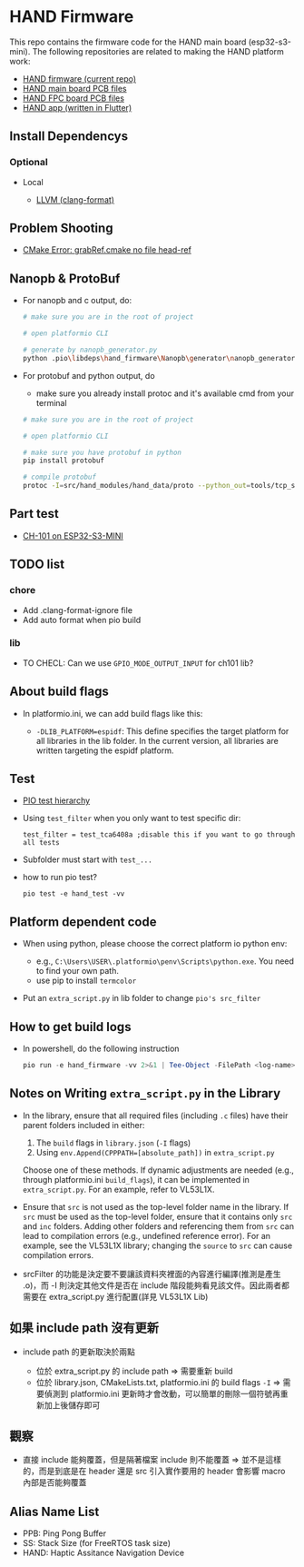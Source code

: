 # HAND Firmware

This repo contains the firmware code for the HAND main board (esp32-s3-mini). The following repositories are related to making the HAND platform work:

- [HAND firmware (current repo)](https://github.com/Dennis40816/HAND)
- [HAND main board PCB files](https://github.com/Dennis40816/hand_main_pcb)
- [HAND FPC board PCB files](https://github.com/Dennis40816/hand_fpc_pcb)
- [HAND app (written in Flutter)](https://github.com/Dennis40816/hand_app)

## Install Dependencys

### Optional

- Local

  - [LLVM (clang-format)](https://llvm.org/builds/)

## Problem Shooting
- [CMake Error: grabRef.cmake no file head-ref](https://community.platformio.org/t/cmake-error-grabref-cmake-no-file-head-ref/28119)

## Nanopb & ProtoBuf

- For nanopb and c output, do:

  ```bash
  # make sure you are in the root of project

  # open platformio CLI

  # generate by nanopb_generator.py
  python .pio\libdeps\hand_firmware\Nanopb\generator\nanopb_generator.py src\hand_modules\hand_data\proto\hand_data.proto
  ```

- For protobuf and python output, do

  - make sure you already install protoc and it's available cmd from your terminal

  ```bash
  # make sure you are in the root of project

  # open platformio CLI

  # make sure you have protobuf in python
  pip install protobuf

  # compile protobuf
  protoc -I=src/hand_modules/hand_data/proto --python_out=tools/tcp_server src/hand_modules/hand_data/proto/hand_data.proto
  ```

## Part test

- [CH-101 on ESP32-S3-MINI](https://github.com/Dennis40816/HAND/tree/port_ch101/doc/part_test/port_ch101)

## TODO list

### chore

- Add .clang-format-ignore file
- Add auto format when pio build

### lib

- TO CHECL: Can we use `GPIO_MODE_OUTPUT_INPUT` for ch101 lib?

## About build flags

- In platformio.ini, we can add build flags like this:

  - `-DLIB_PLATFORM=espidf`: This define specifies the target platform for all libraries in the lib folder. In the current version, all libraries are written targeting the espidf platform.

## Test

- [PIO test hierarchy](https://docs.platformio.org/en/stable/advanced/unit-testing/structure/hierarchy.html)
- Using `test_filter` when you only want to test specific dir:

  ```
  test_filter = test_tca6408a ;disable this if you want to go through all tests
  ```

- Subfolder must start with `test_...`
- how to run pio test?

  ```
  pio test -e hand_test -vv
  ```

## Platform dependent code

- When using python, please choose the correct platform io python env:

  - e.g., `C:\Users\USER\.platformio\penv\Scripts\python.exe`. You need to find your own path.
  - use pip to install `termcolor`

- Put an `extra_script.py` in lib folder to change `pio's src_filter`

## How to get build logs

- In powershell, do the following instruction

  ```ps1
  pio run -e hand_firmware -vv 2>&1 | Tee-Object -FilePath <log-name>
  ```

## Notes on Writing `extra_script.py` in the Library

- In the library, ensure that all required files (including `.c` files) have their parent folders included in either:

  1. The `build` flags in `library.json` (`-I` flags)
  2. Using `env.Append(CPPPATH=[absolute_path])` in `extra_script.py`

  Choose one of these methods. If dynamic adjustments are needed (e.g., through platformio.ini `build_flags`), it can be implemented in `extra_script.py`. For an example, refer to VL53L1X.

- Ensure that `src` is not used as the top-level folder name in the library. If `src` must be used as the top-level folder, ensure that it contains only `src` and `inc` folders. Adding other folders and referencing them from `src` can lead to compilation errors (e.g., undefined reference error). For an example, see the VL53L1X library; changing the `source` to `src` can cause compilation errors.

- srcFilter 的功能是決定要不要讓該資料夾裡面的內容進行編譯(推測是產生 .o)，而 -I 則決定其他文件是否在 include 階段能夠看見該文件。因此兩者都需要在 extra_script.py 進行配置(詳見 VL53L1X Lib)

## 如果 include path 沒有更新

- include path 的更新取決於兩點

  - 位於 extra_script.py 的 include path => 需要重新 build
  - 位於 library.json, CMakeLists.txt, platformio.ini 的 build flags `-I` => 需要偵測到 platformio.ini 更新時才會改動，可以簡單的刪除一個符號再重新加上後儲存即可

## 觀察

- 直接 include 能夠覆蓋，但是隔著檔案 include 則不能覆蓋 => 並不是這樣的，而是到底是在 header 還是 src 引入實作要用的 header 會影響 macro 內部是否能夠覆蓋

## Alias Name List

- PPB: Ping Pong Buffer
- SS: Stack Size (for FreeRTOS task size)
- HAND: Haptic Assitance Navigation Device
